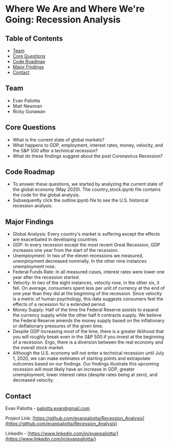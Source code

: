 # Where We Are and Where We're Going: Recession Analysis

<!-- TABLE OF CONTENTS -->
## Table of Contents

* [Team](#team)
* [Core Questions](#core-questions)
* [Code Roadmap](#code-roadmap)
* [Major Findings](#major-findings)
* [Contact](#contact)

<!-- TEAM -->
## Team

- Evan Paliotta
- Matt Newman
- Ricky Gunawan

<!-- CORE QUESTIONS -->
## Core Questions 
- What is the current state of global markets?
- What happens to GDP, employment, interest rates, money, velocity, and the S&P 500 after a technical recession?
- What do these findings suggest about the post Coronavirus Recession?

<!-- CODE ROADMAP -->
## Code Roadmap
- To answer these questions, we started by analyzing the current state of the global economy (May 2020).  The country_stock.ipynb file contains the code for the global analysis.
- Subsequently click the outline.ipynb file to see the U.S. historical recession analysis.

<!-- MAJOR FINDINGS -->
## Major Findings

- Global Analysis: Every country's market is suffering except the effects are exacerbated in developing countries 
- GDP: In every recession except the most recent Great Recession, GDP increases one year from the start of the recession. 
- Unemployment: In two of the eleven recessions we measured, unemployment decreased nominally.  In the other nine instances unemployment rose.
- Federal Funds Rate: In all measured cases, interest rates were lower one year after the recession started.
- Velocity: In two of the eight instances, velocity rose, in the other six, it fell.  On average, consumers spent less per unit of currency at the end of one year than they did at the beginning of the recession.  Since velocity is a metric of human psychology, this data suggests consumers feel the effects of a recession for a extended period. 
- Money Supply: Half of the time the Federal Reserve assists to expand the currency supply while the other half it contracts supply.  We believe the Federal Reserve amends the money supply based on the inflationary or deflationary pressures of the given time.
- Despite GDP increasing most of the time, there is a greater liklihood that you will roughly break even in the S&P 500 if you invest at the beginning of a recession.  Ergo, there is a diversion between the real economy and the overall stock market.
- Although the U.S. economy will not enter a technical recession until July 1, 2020, we can make estimates of starting points and extrapolate outcomes based on our findings.  Our findings illustrate this upcoming recession will most likely have an increase in GDP, greater unemployment, lower interest rates (despite rates being at zero), and decreased velocity.  

<!-- CONTACT -->
## Contact

Evan Paliotta - paliotta.evan@gmail.com

Project Link: [https://github.com/evanpaliotta/Recession_Analysis](https://github.com/evanpaliotta/Recession_Analysis)

LinkedIn - [https://www.linkedin.com/in/evanpaliotta/](https://www.linkedin.com/in/evanpaliotta/)
